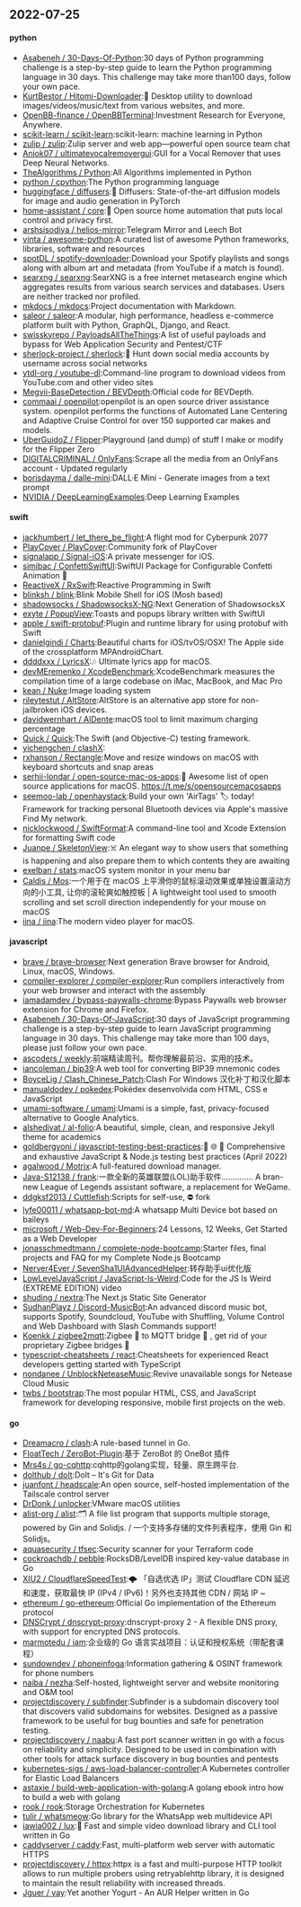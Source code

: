 ## 2022-07-25

#### python
* [Asabeneh / 30-Days-Of-Python](https://github.com/Asabeneh/30-Days-Of-Python):30 days of Python programming challenge is a step-by-step guide to learn the Python programming language in 30 days. This challenge may take more than100 days, follow your own pace.
* [KurtBestor / Hitomi-Downloader](https://github.com/KurtBestor/Hitomi-Downloader):🍰
Desktop utility to download images/videos/music/text from various websites, and more.
* [OpenBB-finance / OpenBBTerminal](https://github.com/OpenBB-finance/OpenBBTerminal):Investment Research for Everyone, Anywhere.
* [scikit-learn / scikit-learn](https://github.com/scikit-learn/scikit-learn):scikit-learn: machine learning in Python
* [zulip / zulip](https://github.com/zulip/zulip):Zulip server and web app—powerful open source team chat
* [Anjok07 / ultimatevocalremovergui](https://github.com/Anjok07/ultimatevocalremovergui):GUI for a Vocal Remover that uses Deep Neural Networks.
* [TheAlgorithms / Python](https://github.com/TheAlgorithms/Python):All Algorithms implemented in Python
* [python / cpython](https://github.com/python/cpython):The Python programming language
* [huggingface / diffusers](https://github.com/huggingface/diffusers):🤗
Diffusers: State-of-the-art diffusion models for image and audio generation in PyTorch
* [home-assistant / core](https://github.com/home-assistant/core):🏡
Open source home automation that puts local control and privacy first.
* [arshsisodiya / helios-mirror](https://github.com/arshsisodiya/helios-mirror):Telegram Mirror and Leech Bot
* [vinta / awesome-python](https://github.com/vinta/awesome-python):A curated list of awesome Python frameworks, libraries, software and resources
* [spotDL / spotify-downloader](https://github.com/spotDL/spotify-downloader):Download your Spotify playlists and songs along with album art and metadata (from YouTube if a match is found).
* [searxng / searxng](https://github.com/searxng/searxng):SearXNG is a free internet metasearch engine which aggregates results from various search services and databases. Users are neither tracked nor profiled.
* [mkdocs / mkdocs](https://github.com/mkdocs/mkdocs):Project documentation with Markdown.
* [saleor / saleor](https://github.com/saleor/saleor):A modular, high performance, headless e-commerce platform built with Python, GraphQL, Django, and React.
* [swisskyrepo / PayloadsAllTheThings](https://github.com/swisskyrepo/PayloadsAllTheThings):A list of useful payloads and bypass for Web Application Security and Pentest/CTF
* [sherlock-project / sherlock](https://github.com/sherlock-project/sherlock):🔎
Hunt down social media accounts by username across social networks
* [ytdl-org / youtube-dl](https://github.com/ytdl-org/youtube-dl):Command-line program to download videos from YouTube.com and other video sites
* [Megvii-BaseDetection / BEVDepth](https://github.com/Megvii-BaseDetection/BEVDepth):Official code for BEVDepth.
* [commaai / openpilot](https://github.com/commaai/openpilot):openpilot is an open source driver assistance system. openpilot performs the functions of Automated Lane Centering and Adaptive Cruise Control for over 150 supported car makes and models.
* [UberGuidoZ / Flipper](https://github.com/UberGuidoZ/Flipper):Playground (and dump) of stuff I make or modify for the Flipper Zero
* [DIGITALCRIMINAL / OnlyFans](https://github.com/DIGITALCRIMINAL/OnlyFans):Scrape all the media from an OnlyFans account - Updated regularly
* [borisdayma / dalle-mini](https://github.com/borisdayma/dalle-mini):DALL·E Mini - Generate images from a text prompt
* [NVIDIA / DeepLearningExamples](https://github.com/NVIDIA/DeepLearningExamples):Deep Learning Examples

#### swift
* [jackhumbert / let_there_be_flight](https://github.com/jackhumbert/let_there_be_flight):A flight mod for Cyberpunk 2077
* [PlayCover / PlayCover](https://github.com/PlayCover/PlayCover):Community fork of PlayCover
* [signalapp / Signal-iOS](https://github.com/signalapp/Signal-iOS):A private messenger for iOS.
* [simibac / ConfettiSwiftUI](https://github.com/simibac/ConfettiSwiftUI):SwiftUI Package for Configurable Confetti Animation
🎉
* [ReactiveX / RxSwift](https://github.com/ReactiveX/RxSwift):Reactive Programming in Swift
* [blinksh / blink](https://github.com/blinksh/blink):Blink Mobile Shell for iOS (Mosh based)
* [shadowsocks / ShadowsocksX-NG](https://github.com/shadowsocks/ShadowsocksX-NG):Next Generation of ShadowsocksX
* [exyte / PopupView](https://github.com/exyte/PopupView):Toasts and popups library written with SwiftUI
* [apple / swift-protobuf](https://github.com/apple/swift-protobuf):Plugin and runtime library for using protobuf with Swift
* [danielgindi / Charts](https://github.com/danielgindi/Charts):Beautiful charts for iOS/tvOS/OSX! The Apple side of the crossplatform MPAndroidChart.
* [ddddxxx / LyricsX](https://github.com/ddddxxx/LyricsX):🎶
Ultimate lyrics app for macOS.
* [devMEremenko / XcodeBenchmark](https://github.com/devMEremenko/XcodeBenchmark):XcodeBenchmark measures the compilation time of a large codebase on iMac, MacBook, and Mac Pro
* [kean / Nuke](https://github.com/kean/Nuke):Image loading system
* [rileytestut / AltStore](https://github.com/rileytestut/AltStore):AltStore is an alternative app store for non-jailbroken iOS devices.
* [davidwernhart / AlDente](https://github.com/davidwernhart/AlDente):macOS tool to limit maximum charging percentage
* [Quick / Quick](https://github.com/Quick/Quick):The Swift (and Objective-C) testing framework.
* [yichengchen / clashX](https://github.com/yichengchen/clashX):
* [rxhanson / Rectangle](https://github.com/rxhanson/Rectangle):Move and resize windows on macOS with keyboard shortcuts and snap areas
* [serhii-londar / open-source-mac-os-apps](https://github.com/serhii-londar/open-source-mac-os-apps):🚀
Awesome list of open source applications for macOS. https://t.me/s/opensourcemacosapps
* [seemoo-lab / openhaystack](https://github.com/seemoo-lab/openhaystack):Build your own 'AirTags'
🏷
today! Framework for tracking personal Bluetooth devices via Apple's massive Find My network.
* [nicklockwood / SwiftFormat](https://github.com/nicklockwood/SwiftFormat):A command-line tool and Xcode Extension for formatting Swift code
* [Juanpe / SkeletonView](https://github.com/Juanpe/SkeletonView):☠️
An elegant way to show users that something is happening and also prepare them to which contents they are awaiting
* [exelban / stats](https://github.com/exelban/stats):macOS system monitor in your menu bar
* [Caldis / Mos](https://github.com/Caldis/Mos):一个用于在 macOS 上平滑你的鼠标滚动效果或单独设置滚动方向的小工具, 让你的滚轮爽如触控板 | A lightweight tool used to smooth scrolling and set scroll direction independently for your mouse on macOS
* [iina / iina](https://github.com/iina/iina):The modern video player for macOS.

#### javascript
* [brave / brave-browser](https://github.com/brave/brave-browser):Next generation Brave browser for Android, Linux, macOS, Windows.
* [compiler-explorer / compiler-explorer](https://github.com/compiler-explorer/compiler-explorer):Run compilers interactively from your web browser and interact with the assembly
* [iamadamdev / bypass-paywalls-chrome](https://github.com/iamadamdev/bypass-paywalls-chrome):Bypass Paywalls web browser extension for Chrome and Firefox.
* [Asabeneh / 30-Days-Of-JavaScript](https://github.com/Asabeneh/30-Days-Of-JavaScript):30 days of JavaScript programming challenge is a step-by-step guide to learn JavaScript programming language in 30 days. This challenge may take more than 100 days, please just follow your own pace.
* [ascoders / weekly](https://github.com/ascoders/weekly):前端精读周刊。帮你理解最前沿、实用的技术。
* [iancoleman / bip39](https://github.com/iancoleman/bip39):A web tool for converting BIP39 mnemonic codes
* [BoyceLig / Clash_Chinese_Patch](https://github.com/BoyceLig/Clash_Chinese_Patch):Clash For Windows 汉化补丁和汉化脚本
* [manualdodev / pokedex](https://github.com/manualdodev/pokedex):Pokédex desenvolvida com HTML, CSS e JavaScript
* [umami-software / umami](https://github.com/umami-software/umami):Umami is a simple, fast, privacy-focused alternative to Google Analytics.
* [alshedivat / al-folio](https://github.com/alshedivat/al-folio):A beautiful, simple, clean, and responsive Jekyll theme for academics
* [goldbergyoni / javascript-testing-best-practices](https://github.com/goldbergyoni/javascript-testing-best-practices):📗
🌐
🚢
Comprehensive and exhaustive JavaScript & Node.js testing best practices (April 2022)
* [agalwood / Motrix](https://github.com/agalwood/Motrix):A full-featured download manager.
* [Java-S12138 / frank](https://github.com/Java-S12138/frank):一款全新的英雄联盟(LOL)助手软件.............. A bran-new League of Legends assistant software, a replacement for WeGame.
* [ddgksf2013 / Cuttlefish](https://github.com/ddgksf2013/Cuttlefish):Scripts for self-use,
⛔️
fork
* [lyfe00011 / whatsapp-bot-md](https://github.com/lyfe00011/whatsapp-bot-md):A whatsapp Multi Device bot based on baileys
* [microsoft / Web-Dev-For-Beginners](https://github.com/microsoft/Web-Dev-For-Beginners):24 Lessons, 12 Weeks, Get Started as a Web Developer
* [jonasschmedtmann / complete-node-bootcamp](https://github.com/jonasschmedtmann/complete-node-bootcamp):Starter files, final projects and FAQ for my Complete Node.js Bootcamp
* [Nerver4Ever / SevenSha1UIAdvancedHelper](https://github.com/Nerver4Ever/SevenSha1UIAdvancedHelper):转存助手ui优化版
* [LowLevelJavaScript / JavaScript-Is-Weird](https://github.com/LowLevelJavaScript/JavaScript-Is-Weird):Code for the JS Is Weird (EXTREME EDITION) video
* [shuding / nextra](https://github.com/shuding/nextra):The Next.js Static Site Generator
* [SudhanPlayz / Discord-MusicBot](https://github.com/SudhanPlayz/Discord-MusicBot):An advanced discord music bot, supports Spotify, Soundcloud, YouTube with Shuffling, Volume Control and Web Dashboard with Slash Commands support!
* [Koenkk / zigbee2mqtt](https://github.com/Koenkk/zigbee2mqtt):Zigbee
🐝
to MQTT bridge
🌉
, get rid of your proprietary Zigbee bridges
🔨
* [typescript-cheatsheets / react](https://github.com/typescript-cheatsheets/react):Cheatsheets for experienced React developers getting started with TypeScript
* [nondanee / UnblockNeteaseMusic](https://github.com/nondanee/UnblockNeteaseMusic):Revive unavailable songs for Netease Cloud Music
* [twbs / bootstrap](https://github.com/twbs/bootstrap):The most popular HTML, CSS, and JavaScript framework for developing responsive, mobile first projects on the web.

#### go
* [Dreamacro / clash](https://github.com/Dreamacro/clash):A rule-based tunnel in Go.
* [FloatTech / ZeroBot-Plugin](https://github.com/FloatTech/ZeroBot-Plugin):基于 ZeroBot 的 OneBot 插件
* [Mrs4s / go-cqhttp](https://github.com/Mrs4s/go-cqhttp):cqhttp的golang实现，轻量、原生跨平台.
* [dolthub / dolt](https://github.com/dolthub/dolt):Dolt – It's Git for Data
* [juanfont / headscale](https://github.com/juanfont/headscale):An open source, self-hosted implementation of the Tailscale control server
* [DrDonk / unlocker](https://github.com/DrDonk/unlocker):VMware macOS utilities
* [alist-org / alist](https://github.com/alist-org/alist):🗂️
A file list program that supports multiple storage, powered by Gin and Solidjs. / 一个支持多存储的文件列表程序，使用 Gin 和 Solidjs。
* [aquasecurity / tfsec](https://github.com/aquasecurity/tfsec):Security scanner for your Terraform code
* [cockroachdb / pebble](https://github.com/cockroachdb/pebble):RocksDB/LevelDB inspired key-value database in Go
* [XIU2 / CloudflareSpeedTest](https://github.com/XIU2/CloudflareSpeedTest):🌩
「自选优选 IP」测试 Cloudflare CDN 延迟和速度，获取最快 IP (IPv4 / IPv6)！另外也支持其他 CDN / 网站 IP ~
* [ethereum / go-ethereum](https://github.com/ethereum/go-ethereum):Official Go implementation of the Ethereum protocol
* [DNSCrypt / dnscrypt-proxy](https://github.com/DNSCrypt/dnscrypt-proxy):dnscrypt-proxy 2 - A flexible DNS proxy, with support for encrypted DNS protocols.
* [marmotedu / iam](https://github.com/marmotedu/iam):企业级的 Go 语言实战项目：认证和授权系统（带配套课程）
* [sundowndev / phoneinfoga](https://github.com/sundowndev/phoneinfoga):Information gathering & OSINT framework for phone numbers
* [naiba / nezha](https://github.com/naiba/nezha):Self-hosted, lightweight server and website monitoring and O&M tool
* [projectdiscovery / subfinder](https://github.com/projectdiscovery/subfinder):Subfinder is a subdomain discovery tool that discovers valid subdomains for websites. Designed as a passive framework to be useful for bug bounties and safe for penetration testing.
* [projectdiscovery / naabu](https://github.com/projectdiscovery/naabu):A fast port scanner written in go with a focus on reliability and simplicity. Designed to be used in combination with other tools for attack surface discovery in bug bounties and pentests
* [kubernetes-sigs / aws-load-balancer-controller](https://github.com/kubernetes-sigs/aws-load-balancer-controller):A Kubernetes controller for Elastic Load Balancers
* [astaxie / build-web-application-with-golang](https://github.com/astaxie/build-web-application-with-golang):A golang ebook intro how to build a web with golang
* [rook / rook](https://github.com/rook/rook):Storage Orchestration for Kubernetes
* [tulir / whatsmeow](https://github.com/tulir/whatsmeow):Go library for the WhatsApp web multidevice API
* [iawia002 / lux](https://github.com/iawia002/lux):👾
Fast and simple video download library and CLI tool written in Go
* [caddyserver / caddy](https://github.com/caddyserver/caddy):Fast, multi-platform web server with automatic HTTPS
* [projectdiscovery / httpx](https://github.com/projectdiscovery/httpx):httpx is a fast and multi-purpose HTTP toolkit allows to run multiple probers using retryablehttp library, it is designed to maintain the result reliability with increased threads.
* [Jguer / yay](https://github.com/Jguer/yay):Yet another Yogurt - An AUR Helper written in Go
